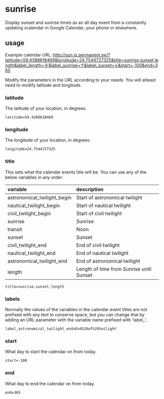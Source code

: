 # sunrise
Display sunset and sunrise times as an all day event from a constantly updating vcalendar in Google Calendar, your phone or elsewhere.

## usage

Example calendar URL:
http://sun.is.permanent.ee/?latitude=59.4388618469&longitude=24.7544727325&title=sunrise,sunset,length&label_length=☼&label_sunrise=↑&label_sunset=↓&start=-100&end=365

Modify the parameters in the URL according to your needs. You will atleast need to modify latitude and longitude.

### latitude
The latitude of your location, in degrees.

	latitude=59.4388618469

### longitude
The longitude of your location, in degrees.

	longitude=24.7544727325

### title
This sets what the calendar events title will be. You can use any of the below variables in any order:

variable						| description
:---------------				| :---------
astronomical_twilight_begin		| Start of astronomical twilight
nautical_twilight_begin			| Start of nautical twilight
civil_twilight_begin			| Start of civil twilight
sunrise							| Sunrise
transit							| Noon
sunset							| Sunset
civil_twilight_end				| End of civil twilight
nautical_twilight_end			| End of nautical twilight
astronomical_twilight_end		| End of astronomical twilight
length							| Length of time from Sunrise until Sunset

	title=sunrise,sunset,length

### labels
Normally the values of the variables in the calendar event titles are not prefixed with any text to conserve space, but you can change that by adding an URL parameter with the variable name prefixed with 'label_'.

	label_astronomical_twilight_end=End%20of%20twilight

### start
What day to start the calendar on from today. 

	start=-100

### end
What day to end the calendar on from today.

	end=365
